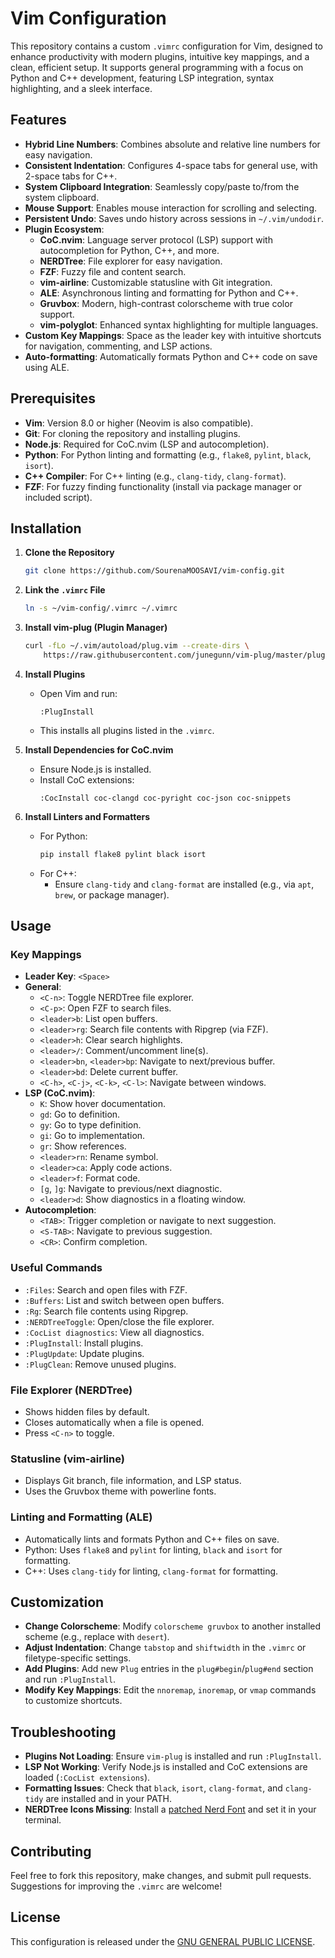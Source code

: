 # Vim Configuration

This repository contains a custom `.vimrc` configuration for Vim, designed to enhance productivity with modern plugins, intuitive key mappings, and a clean, efficient setup. It supports general programming with a focus on Python and C++ development, featuring LSP integration, syntax highlighting, and a sleek interface.

## Features

- **Hybrid Line Numbers**: Combines absolute and relative line numbers for easy navigation.
- **Consistent Indentation**: Configures 4-space tabs for general use, with 2-space tabs for C++.
- **System Clipboard Integration**: Seamlessly copy/paste to/from the system clipboard.
- **Mouse Support**: Enables mouse interaction for scrolling and selecting.
- **Persistent Undo**: Saves undo history across sessions in `~/.vim/undodir`.
- **Plugin Ecosystem**:
  - **CoC.nvim**: Language server protocol (LSP) support with autocompletion for Python, C++, and more.
  - **NERDTree**: File explorer for easy navigation.
  - **FZF**: Fuzzy file and content search.
  - **vim-airline**: Customizable statusline with Git integration.
  - **ALE**: Asynchronous linting and formatting for Python and C++.
  - **Gruvbox**: Modern, high-contrast colorscheme with true color support.
  - **vim-polyglot**: Enhanced syntax highlighting for multiple languages.
- **Custom Key Mappings**: Space as the leader key with intuitive shortcuts for navigation, commenting, and LSP actions.
- **Auto-formatting**: Automatically formats Python and C++ code on save using ALE.

## Prerequisites

- **Vim**: Version 8.0 or higher (Neovim is also compatible).
- **Git**: For cloning the repository and installing plugins.
- **Node.js**: Required for CoC.nvim (LSP and autocompletion).
- **Python**: For Python linting and formatting (e.g., `flake8`, `pylint`, `black`, `isort`).
- **C++ Compiler**: For C++ linting (e.g., `clang-tidy`, `clang-format`).
- **FZF**: For fuzzy finding functionality (install via package manager or included script).

## Installation

1. **Clone the Repository**
   ```bash
   git clone https://github.com/SourenaMOOSAVI/vim-config.git
   ```

2. **Link the `.vimrc` File**
   ```bash
   ln -s ~/vim-config/.vimrc ~/.vimrc
   ```

3. **Install vim-plug (Plugin Manager)**
   ```bash
   curl -fLo ~/.vim/autoload/plug.vim --create-dirs \
       https://raw.githubusercontent.com/junegunn/vim-plug/master/plug.vim
   ```

4. **Install Plugins**
   - Open Vim and run:
     ```vim
     :PlugInstall
     ```
   - This installs all plugins listed in the `.vimrc`.

5. **Install Dependencies for CoC.nvim**
   - Ensure Node.js is installed.
   - Install CoC extensions:
     ```vim
     :CocInstall coc-clangd coc-pyright coc-json coc-snippets
     ```

6. **Install Linters and Formatters**
   - For Python:
     ```bash
     pip install flake8 pylint black isort
     ```
   - For C++:
     - Ensure `clang-tidy` and `clang-format` are installed (e.g., via `apt`, `brew`, or package manager).

## Usage

### Key Mappings

- **Leader Key**: `<Space>`
- **General**:
  - `<C-n>`: Toggle NERDTree file explorer.
  - `<C-p>`: Open FZF to search files.
  - `<leader>b`: List open buffers.
  - `<leader>rg`: Search file contents with Ripgrep (via FZF).
  - `<leader>h`: Clear search highlights.
  - `<leader>/`: Comment/uncomment line(s).
  - `<leader>bn`, `<leader>bp`: Navigate to next/previous buffer.
  - `<leader>bd`: Delete current buffer.
  - `<C-h>`, `<C-j>`, `<C-k>`, `<C-l>`: Navigate between windows.
- **LSP (CoC.nvim)**:
  - `K`: Show hover documentation.
  - `gd`: Go to definition.
  - `gy`: Go to type definition.
  - `gi`: Go to implementation.
  - `gr`: Show references.
  - `<leader>rn`: Rename symbol.
  - `<leader>ca`: Apply code actions.
  - `<leader>f`: Format code.
  - `[g`, `]g`: Navigate to previous/next diagnostic.
  - `<leader>d`: Show diagnostics in a floating window.
- **Autocompletion**:
  - `<TAB>`: Trigger completion or navigate to next suggestion.
  - `<S-TAB>`: Navigate to previous suggestion.
  - `<CR>`: Confirm completion.

### Useful Commands

- `:Files`: Search and open files with FZF.
- `:Buffers`: List and switch between open buffers.
- `:Rg`: Search file contents using Ripgrep.
- `:NERDTreeToggle`: Open/close the file explorer.
- `:CocList diagnostics`: View all diagnostics.
- `:PlugInstall`: Install plugins.
- `:PlugUpdate`: Update plugins.
- `:PlugClean`: Remove unused plugins.

### File Explorer (NERDTree)
- Shows hidden files by default.
- Closes automatically when a file is opened.
- Press `<C-n>` to toggle.

### Statusline (vim-airline)
- Displays Git branch, file information, and LSP status.
- Uses the Gruvbox theme with powerline fonts.

### Linting and Formatting (ALE)
- Automatically lints and formats Python and C++ files on save.
- Python: Uses `flake8` and `pylint` for linting, `black` and `isort` for formatting.
- C++: Uses `clang-tidy` for linting, `clang-format` for formatting.

## Customization

- **Change Colorscheme**: Modify `colorscheme gruvbox` to another installed scheme (e.g., replace with `desert`).
- **Adjust Indentation**: Change `tabstop` and `shiftwidth` in the `.vimrc` or filetype-specific settings.
- **Add Plugins**: Add new `Plug` entries in the `plug#begin`/`plug#end` section and run `:PlugInstall`.
- **Modify Key Mappings**: Edit the `nnoremap`, `inoremap`, or `vmap` commands to customize shortcuts.

## Troubleshooting

- **Plugins Not Loading**: Ensure `vim-plug` is installed and run `:PlugInstall`.
- **LSP Not Working**: Verify Node.js is installed and CoC extensions are loaded (`:CocList extensions`).
- **Formatting Issues**: Check that `black`, `isort`, `clang-format`, and `clang-tidy` are installed and in your PATH.
- **NERDTree Icons Missing**: Install a [patched Nerd Font](https://www.nerdfonts.com/) and set it in your terminal.

## Contributing

Feel free to fork this repository, make changes, and submit pull requests. Suggestions for improving the `.vimrc` are welcome!

## License

This configuration is released under the [GNU GENERAL PUBLIC LICENSE](LICENSE).